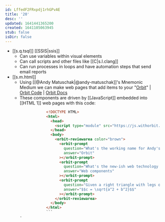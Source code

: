 ```yaml
---
id: LffedF2FRxpdj1rhGPvAE
title: '20'
desc: ''
updated: 1641441365200
created: 1641105063945
stub: false
isDir: false
---
```

- [[s.q.tsql]] [[SSIS|ssis]]
  - Can use variables within visual elements
  - Can call scripts and other files like [[C|s.l.clang]]
  - Can run processes in loops and have automation steps that send email reports
- [[s.m.html]]
  - Using [[@Andy Matuschak|@andy-matuschak]]'s Mnemonic Medium we can make web pages that add items to your "[Orbit](https://withorbit.com/)" | [Orbit Code](https://github.com/andymatuschak/orbit) \| [Orbit Docs](https://docs.withorbit.com/)
  - These components are driven by [[JavaScript]] embedded into [[HTML 1]] web pages with this code:
  	  ```html
  	  			  <!DOCTYPE HTML>
  	  			  <html>
  	  			    <head>
  	  			      <script type="module" src="https://js.withorbit.com/orbit-web-component.js"></script>
  	  			    </head>
  	  			    <body>
  	  			      <orbit-reviewarea color="brown">
  	  			        <orbit-prompt
  	  			          question="What's the working name for Andy's experimental mnemonic medium platform?"
  	  			          answer="Orbit"
  	  			        ></orbit-prompt>
  	  			        <orbit-prompt
  	  			          question="What's the new-ish web technology used to embed Orbit prompts into web pages?"
  	  			          answer="Web components"
  	  			        ></orbit-prompt>
  	  			        <orbit-prompt
  	  			          question="Given a right triangle with legs of length $a$ and $b$, what is the length of hypotenuse $c$?"
  	  			          answer="$$c = \sqrt{a^2 + b^2}$$"
  	  			        ></orbit-prompt>
  	  			      </orbit-reviewarea>
  	  			    </body>
  	  			  </html>
  	  			  ```
  	-
  ```

